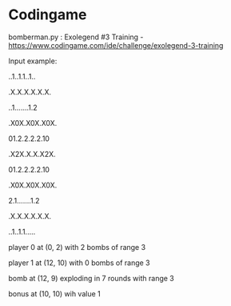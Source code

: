 # Codingame
 
bomberman.py : Exolegend #3 Training - https://www.codingame.com/ide/challenge/exolegend-3-training

Input example:

..1..1.1..1..

.X.X.X.X.X.X.

..1.......1.2

.X0X.X0X.X0X.

01.2.2.2.2.10

.X2X.X.X.X2X.

01.2.2.2.2.10

.X0X.X0X.X0X.

2.1.......1.2

.X.X.X.X.X.X.

..1..1.1.....

player 0 at (0, 2) with 2 bombs of range 3

player 1 at (12, 10) with 0 bombs of range 3

bomb at (12, 9) exploding in 7 rounds with range 3

bonus at (10, 10) wih value 1
